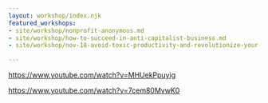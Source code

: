 ```yaml
---
layout: workshop/index.njk
featured_workshops:
- site/workshop/nonprofit-anonymous.md
- site/workshop/how-to-succeed-in-anti-capitalist-business.md
- site/workshop/nov-18-avoid-toxic-productivity-and-revolutionize-your-workflow.md

---
```

https://www.youtube.com/watch?v=MHUekPpuyig

https://www.youtube.com/watch?v=7cem80MvwK0